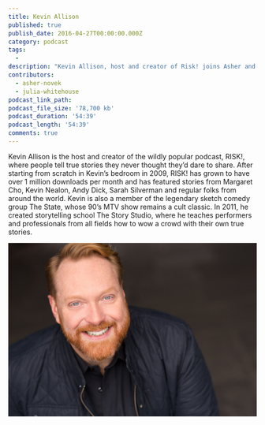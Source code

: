 ```yaml
---
title: Kevin Allison
published: true
publish_date: 2016-04-27T00:00:00.000Z
category: podcast
tags:
  -
description: "Kevin Allison, host and creator of Risk! joins Asher and Julia as our first guest.  They talk about the origins of Risk!, what it's like telling uncomfortable stories in front of people, and getting fingers stuck in holes."
contributors:
  - asher-novek
  - julia-whitehouse
podcast_link_path:
podcast_file_size: '78,700 kb'
podcast_duration: '54:39'
podcast_length: '54:39'
comments: true
---
```



Kevin Allison is the host and creator of the wildly popular podcast, RISK!, where people tell true stories they never thought they’d dare to share. After starting from scratch in Kevin’s bedroom in 2009, RISK! has grown to have over 1 million downloads per month and has featured stories from Margaret Cho, Kevin Nealon, Andy Dick, Sarah Silverman and regular folks from around the world. Kevin is also a member of the legendary sketch comedy group The State, whose 90’s MTV show remains a cult classic. In 2011, he created storytelling school The Story Studio, where he teaches performers and professionals from all fields how to wow a crowd with their own true stories.

![](/uploads/versions/img_0402&#40;for_web&#41;-copy---x----1716-1200x---.jpg)